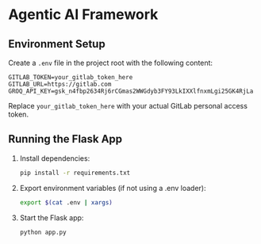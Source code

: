 # Agentic AI Framework

## Environment Setup

Create a `.env` file in the project root with the following content:

```
GITLAB_TOKEN=your_gitlab_token_here
GITLAB_URL=https://gitlab.com
GROQ_API_KEY=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
```

Replace `your_gitlab_token_here` with your actual GitLab personal access token.

## Running the Flask App

1. Install dependencies:
   ```bash
   pip install -r requirements.txt
   ```
2. Export environment variables (if not using a .env loader):
   ```bash
   export $(cat .env | xargs)
   ```
3. Start the Flask app:
   ```bash
   python app.py
   ``` 